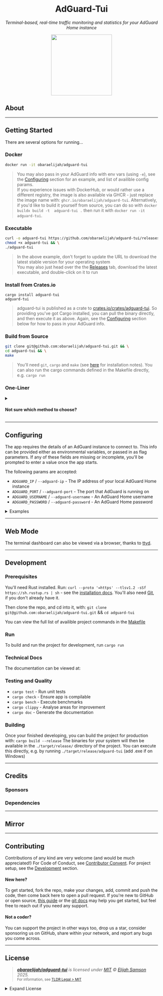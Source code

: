<h1 align="center">AdGuard-Tui</h1>
<p align="center">
	<i>Terminal-based, real-time traffic monitoring and statistics for your AdGuard Home instance</i>
</p>
<p align="center">
  <img width="200" src="https://i.ibb.co/25GNT0n/adguard-tui-banner-4.png" />
</p>

## About

---

## Getting Started

There are several options for running...

### Docker

```bash
docker run -it obaraelijah/adguard-tui
```

> You may also pass in your AdGuard info with env vars (using `-e`), see the [Configuring](#configuring) section for an example, and list of availible config params.<br>
> If you experience issues with DockerHub, or would rather use a different registry, the image is also available via GHCR - just replace the image name with: `ghcr.io/obaraelijah/adguard-tui`. Alternatively, if you'd like to build it yourself from source, you can do so with `docker buildx build -t  adguard-tui .` then run it with `docker run -it adguard-tui`.

### Executable

```bash
curl -o adguard-tui https://github.com/obaraelijah/adguard-tui/releases/download/1.0.0/adguard-tui-linux && \
chmod +x adguard-tui && \
./adguard-tui
```

> In the above example, don't forget to update the URL to download the latest stable version for your operating system<br>
> You may also just head over the the [Releases](https://github.com/obaraelijah/adguard-tui/releases) tab, download the latest executable, and double-click on it to run

### Install from Crates.io

```
cargo install adguard-tui
adguard-tui
```

> adguard-tui is published as a crate to [crates.io/crates/adguard-tui](https://crates.io/crates/adguard-tui). So providing you've got Cargo installed, you can pull the binary directly, and then execute it as above. Again, see the [Configuring](#configuring) section below for how to pass in your AdGuard info.
> 
### Build from Source

```bash
git clone git@github.com:obaraelijah/adguard-tui.git && \
cd adguard-tui && \
make
```

> You'll need `git`, `cargo` and `make` (see [here](#development) for installation notes). You can also run the cargo commands defined in the Makefile directly, e.g. `cargo run`

### One-Liner

<details>

<summary><h4>Not sure which method to choose?</h4></summary>

- Docker is the easiest but adds a bit of overhead
- Where as using the executable won't require any additional dependencies
- If you've got Rust installed, fetching from crates.io will also be both easy and performant
- If you're system architecture isn't supported you'll need to build from source, as you also will if you wish to run a fork or make amendments to the code

</details>

---

## Configuring

The app requires the details of an AdGuard instance to connect to.
This info can be provided either as environmental variables, or passed in as flag parameters.
If any of these fields are missing or incomplete, you'll be prompted to enter a value once the app starts.

The following params are accepted:


- `ADGUARD_IP` / `--adguard-ip` - The IP address of your local AdGuard Home instance
- `ADGUARD_PORT` / `--adguard-port` - The port that AdGuard is running on
- `ADGUARD_USERNAME` / `--adguard-username` - An AdGuard Home username
- `ADGUARD_PASSWORD` / `--adguard-password` - An AdGuard Home password

<details>
<summary>Examples</summary>

#### With Flags
	
```bash
adguard-tui -- \
	--adguard-ip "192.168.180.1" \
	--adguard-port "3000" \
	--adguard-username "admin" \
	--adguard-password "bobs-your-uncle"
```
	
#### With Env Vars
	
```bash
ADGUARD_IP="192.168.180.1" ADGUARD_PORT="3000" ADGUARD_USERNAME="admin" ADGUARD_PASSWORD="bobs-your-uncle" adguard-tui
```
	
#### In Docker
	
```bash
docker run \
	-e "ADGUARD_IP=192.168.180.1" \
	-e "ADGUARD_PORT=3000" \
	-e "ADGUARD_USERNAME=admin" \
	-e "ADGUARD_PASSWORD=bobs-your-uncle" \
	-it obaraelijah/adguard-tui
```
	
</details>

---

## Web Mode

The terminal dashboard can also be viewed via a browser, thanks to [ttyd](https://github.com/tsl0922/ttyd).

---

## Development

### Prerequisites

You'll need Rust installed. Run: `curl --proto '=https' --tlsv1.2 -sSf https://sh.rustup.rs | sh` - see the [installation docs](https://forge.rust-lang.org/infra/other-installation-methods.html). You'll also need [Git](https://git-scm.com/book/en/v2/Getting-Started-Installing-Git), if you don't already have it.

Then clone the repo, and cd into it, with: `git clone git@github.com:obaraelijah/adguard-tui.git` && `cd adguard-tui`

You can view the full list of availible project commands in the [Makefile](https://github.com/obaraelijah/adguard-tui-Term/blob/main/Makefile)

### Run

To build and run the project for development, run `cargo run`

### Technical Docs

The documentation can be viewed at: 

### Testing and Quality

- `cargo test` - Run unit tests
- `cargo check` - Ensure app is compilable
- `cargo bench` - Execute benchmarks
- `cargo clippy` - Analyse areas for improvement
- `cargo doc` - Generate the documentation

### Building

Once your finished developing, you can build the project for production with: `cargo build --release`
The binaries for your system will then be available in the `./target/release/` directory of the project.
You can execute this directly, e.g. by running `./target/release/adguard-tui` (add .exe if on Windows)

---

## Credits

### Sponsors

### Dependencies

---

## Mirror

---

## Contributing

Contributions of any kind are very welcome (and would be much appreciated!)
For Code of Conduct, see [Contributor Convent](https://www.contributor-covenant.org/version/2/1/code_of_conduct/).
For project setup, see the [Development](#development) section.

#### New here?
To get started, fork the repo, make your changes, add, commit and push the code, then come back here to open a pull request. If you're new to GitHub or open source, [this guide](https://www.freecodecamp.org/news/how-to-make-your-first-pull-request-on-github-3#let-s-make-our-first-pull-request-) or the [git docs](https://docs.github.com/en/pull-requests/collaborating-with-pull-requests/proposing-changes-to-your-work-with-pull-requests/creating-a-pull-request) may help you get started, but feel free to reach out if you need any support.

#### Not a coder?
You can support the project in other ways too, drop us a star, consider sponsoring us on GitHub, share within your network, and report any bugs you come across.

---

## License


> _**[obaraelijah/adguard-tui](https://github.com/obaraelijah/adguard-tui)** is licensed under [MIT](https://github.com/obaraelijah/adguard-tui/blob/HEAD/LICENSE) © [Elijah Samson](https://elijahsam.com) 2025._<br>
> <sup align="right">For information, see <a href="https://tldrlegal.com/license/mit-license">TLDR Legal > MIT</a></sup>

<details>
<summary>Expand License</summary>

```
The MIT License (MIT)
Copyright (c) Elijah Samson <elijahsam@omg.com> 

Permission is hereby granted, free of charge, to any person obtaining a copy 
of this software and associated documentation files (the "Software"), to deal 
in the Software without restriction, including without limitation the rights 
to use, copy, modify, merge, publish, distribute, sub-license, and/or sell 
copies of the Software, and to permit persons to whom the Software is furnished 
to do so, subject to the following conditions:

The above copyright notice and this permission notice shall be included install 
copies or substantial portions of the Software.

THE SOFTWARE IS PROVIDED "AS IS", WITHOUT WARRANTY OF ANY KIND, EXPRESS OR IMPLIED,
INCLUDING BUT NOT LIMITED TO THE WARRANTIES OF MERCHANT ABILITY, FITNESS FOR A
PARTICULAR PURPOSE AND NON INFRINGEMENT. IN NO EVENT SHALL THE AUTHORS OR COPYRIGHT
HOLDERS BE LIABLE FOR ANY CLAIM, DAMAGES OR OTHER LIABILITY, WHETHER IN AN ACTION
OF CONTRACT, TORT OR OTHERWISE, ARISING FROM, OUT OF OR IN CONNECTION WITH THE
SOFTWARE OR THE USE OR OTHER DEALINGS IN THE SOFTWARE.
```

</details>

<!-- License + Copyright --

<!-- Dinosaur -->
<!-- 
                        . - ~ ~ ~ - .
      ..     _      .-~               ~-.
     //|     \ `..~                      `.
    || |      }  }              /       \  \
(\   \\ \~^..'                 |         }  \
 \`.-~  o      /       }       |        /    \
 (__          |       /        |       /      `.
  `- - ~ ~ -._|      /_ - ~ ~ ^|      /- _      `.
              |     /          |     /     ~-.     ~- _
              |_____|          |_____|         ~ - . _ _~_-_
-->
